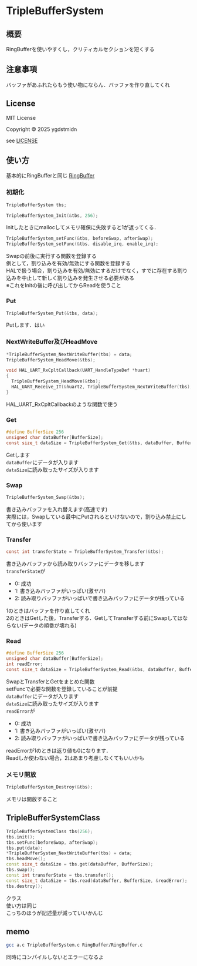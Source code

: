# TripleBufferSystem
## 概要
RingBufferを使いやすくし，クリティカルセクションを短くする

## 注意事項
バッファがあふれたらもう使い物にならん．バッファを作り直してくれ

## License
MIT License

Copyright © 2025 ygdstmidn

see [LICENSE](./LICENSE)

## 使い方

基本的にRingBufferと同じ
[RingBuffer](./RingBuffer/README.md)

### 初期化
```c
TripleBufferSystem tbs;
```
```c
TripleBufferSystem_Init(&tbs, 256);
```
Initしたときにmallocしてメモリ確保に失敗すると1が返ってくる．
```c
TripleBufferSystem_setFunc(&tbs, beforeSwap, afterSwap);
TripleBufferSystem_setFunc(&tbs, disable_irq, enable_irq);
```
Swapの前後に実行する関数を登録する\
例として，割り込みを有効/無効にする関数を登録する\
HALで扱う場合，割り込みを有効/無効にするだけでなく，すでに存在する割り込みを中止して新しく割り込みを発生させる必要がある\
※これをInitの後に呼び出してからReadを使うこと

### Put
```c
TripleBufferSystem_Put(&tbs, data);
```
Putします．はい

### NextWriteBuffer及びHeadMove
```c
*TripleBufferSystem_NextWriteBuffer(tbs) = data;
TripleBufferSystem_HeadMove(&tbs);
```
```c
void HAL_UART_RxCpltCallback(UART_HandleTypeDef *huart)
{
  TripleBufferSystem_HeadMove(&tbs);
  HAL_UART_Receive_IT(&huart2, TripleBufferSystem_NextWriteBuffer(tbs), 1);
}
```
HAL_UART_RxCpltCallbackのような関数で使う

### Get
```c
#define BufferSize 256
unsigned char dataBuffer[BufferSize];
const size_t dataSize = TripleBufferSystem_Get(&tbs, dataBuffer, BufferSize);
```
Getします\
`dataBuffer`にデータが入ります\
`dataSize`に読み取ったサイズが入ります

### Swap
```c
TripleBufferSystem_Swap(&tbs);
```
書き込みバッファを入れ替えます(高速です)\
実際には，Swapしている最中にPutされるといけないので，割り込み禁止にしてから使います

### Transfer
```c
const int transferState = TripleBufferSystem_Transfer(&tbs);
```
書き込みバッファから読み取りバッファにデータを移します\
`transferState`が
- 0: 成功
- 1: 書き込みバッファがいっぱい(激ヤバ)
- 2: 読み取りバッファがいっぱいで書き込みバッファにデータが残っている

1のときはバッファを作り直してくれ\
2のときはGetした後，Transferする．GetしてTransferする前にSwapしてはならない(データの順番が壊れる)

### Read
```c
#define BufferSize 256
unsigned char dataBuffer[BufferSize];
int readError;
const size_t dataSize = TripleBufferSystem_Read(&tbs, dataBuffer, BufferSize, &readError);
```
SwapとTransferとGetをまとめた関数\
setFuncで必要な関数を登録していることが前提\
`dataBuffer`にデータが入ります\
`dataSize`に読み取ったサイズが入ります\
`readError`が
- 0: 成功
- 1: 書き込みバッファがいっぱい(激ヤバ)
- 2: 読み取りバッファがいっぱいで書き込みバッファにデータが残っている

readErrorが1のときは返り値も0になります．\
Readしか使わない場合，2はあまり考慮しなくてもいいかも

### メモリ開放
```c
TripleBufferSystem_Destroy(&tbs);
```
メモリは開放すること

## TripleBufferSystemClass
```c++
TripleBufferSystemClass tbs(256);
tbs.init();
tbs.setFunc(beforeSwap, afterSwap);
tbs.put(data);
*TripleBufferSystem_NextWriteBuffer(tbs) = data;
tbs.headMove();
const size_t dataSize = tbs.get(dataBuffer, BufferSize);
tbs.swap();
const int transferState = tbs.transfer();
const size_t dataSize = tbs.read(dataBuffer, BufferSize, &readError);
tbs.destroy();
```
クラス\
使い方は同じ\
こっちのほうが記述量が減っていいかんじ

## memo
```bash
gcc a.c TripleBufferSystem.c RingBuffer/RingBuffer.c
```
同時にコンパイルしないとエラーになるよ
